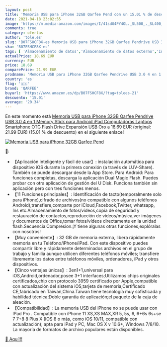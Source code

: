 ```yaml
---
layout: post
title: 'Memoria USB para iPhone 32GB Qarfee Pend con un 15.01 % de descuento'
date: 2021-04-18 23:02:55
image: 'https://m.media-amazon.com/images/I/41sdG4PY4OL._SL500_._SL400_.jpg'
comments: true
category: ofertas
author: 'tole.es'
slug: 'B07FSHCF8X-es Memoria USB para iPhone 32GB Qarfee Pendrive USB 3.0 4 en...'
sku: 'B07FSHCF8X-es'
tags: [ 'Almacenamiento de datos','Almacenamiento de datos externo','Informática','Memorias USB','android','qarfee', ]
actualPrice: 18.69 EUR
currency: EUR
price: 18.69
comparePrice: 21.99 EUR
prodname: 'Memoria USB para iPhone 32GB Qarfee Pendrive USB 3.0 4 en 1 Memory Stick para Android iPad Computadoras Laptops Smartphone OTG Flash Drive Expansión USB  Oro '
country: 'es'
flag: '🇪🇸'
brand: 'QARFEE'
buyurl: 'https://www.amazon.es/dp/B07FSHCF8X/?tag=tolees-21'
descuento: '15.01'
average: '20.34'
---
```


En este momento está [Memoria USB para iPhone 32GB Qarfee Pendrive USB 3.0 4 en 1 Memory Stick para Android iPad Computadoras Laptops Smartphone OTG Flash Drive Expansión USB  Oro ](https://www.amazon.es/dp/B07FSHCF8X/?tag=tolees-21) a 18.69 EUR (original: 21.99 EUR) (15.01 %  de descuento) en el siguiente enlace!

[![Memoria USB para iPhone 32GB Qarfee Pend](https://m.media-amazon.com/images/I/41sdG4PY4OL._SL500_._SL400_.jpg)](https://www.amazon.es/dp/B07FSHCF8X/?tag=tolees-21)

🔎:

- 【Aplicación inteligente y fácil de usar】: instalación automática para dispositivo iOS durante la primera conexión (a través de LUV-Share). También se puede descargar desde la App Store. Para Android: Para funciones completas, descarga la aplicación Dual Magic Flash. Puedes probar con otra aplicación de gestión del U Disk. Funciona también sin aplicación pero con tres funciones menos.
- 【11 Funciones principales】: Identificación de tacto(temporalmente solo para iPhone),cifrado de archivos(no compatible con algunos teléfonos Android),transfiere,comparte por iCloud,Facebook,Twitter, whatsapp, Ins etc.Almacenamiento de fotos/vídeos,copia de seguridad y restauración de contactos,reproducción de vídeos/música,ver imágenes y documentos de Office,tomar fotos/vídeos directamente en la unidad flash.Secuencia.Compresion.¡Y tiene algunas otras funciones,explóralas con nosotros!
- 【Muy conveniente】: 32 GB de memoria externa, libera rápidamente memoria en tu Teléfono/iPhone/iPad. Con este dispositivo puedes compartir libre y rápidamente determinados archivos en el grupo de trabajo y familia aunque utilicen diferentes teléfonos móviles; transfiere libremente los datos entre teléfonos móviles, ordenadores, iPad y otros dispositivos.
- 【Cinco ventajas únicas】: 3en1+1,universal para iOS,Android,ordenador,posee 3+1 interfaces;Utilizamos chips originales certificados,chip con protocolo 3959 certificado por Apple,compatible con actualización del sistema iOS,tarjeta de memoria,Certificado CE,fabricado en Taiwan,China.Taiwan tiene tecnología muy sofisticada y habilidad técnica;Doble garantía de aplicación;el paquete de la caja de aleación.
- 【Compatibilidad】: La memoria USB del iPhone no se puede usar con IPad Pro . Compatible con iPhone 11 XS,XS MAX,XR 5, 5s, 6, 6+6s 6s+se 7 7+8 8 Plus X (IOS 8 o más, como iOS 10/11, compatible con actualización); apta para iPad y PC, Mac OS X v 10.6+, Windows 7/8/10. La mayoría de formatos de archivo populares están disponibles.

[🛒 Aquí!!!](https://www.amazon.es/dp/B07FSHCF8X/?tag=tolees-21)
